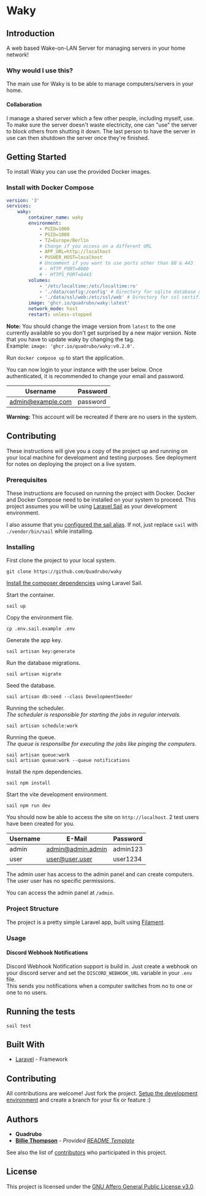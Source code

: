 # Waky

## Introduction

A web based Wake-on-LAN Server for managing servers in your home network!

### Why would I use this?

The main use for Waky is to be able to manage computers/servers in your home.

#### Collaboration

I manage a shared server which a few other people, including myself, use.
To make sure the server doesn't waste electricity, one can "use" the server to block others from shutting it down. The last person to have the server in use can then shutdown the server once they're finished.

## Getting Started

To install Waky you can use the provided Docker images.

### Install with Docker Compose

```yml
version: '3'
services:
    waky:
        container_name: waky
        environment:
            - PUID=1000
            - PGID=1000
            - TZ=Europe/Berlin
            # Change if you access on a different URL
            - APP_URL=http://localhost
            - PUSHER_HOST=localhost
            # Uncomment if you want to use ports other than 80 & 443
            # - HTTP_PORT=8080
            # - HTTPS_PORT=8443
        volumes:
            - '/etc/localtime:/etc/localtime:ro'
            - './data/config:/config' # Directory for sqlite database & .env
            - './data/ssl/web:/etc/ssl/web' # Directory for ssl certificates
        image: 'ghcr.io/quadrubo/waky:latest'
        network_mode: host
        restart: unless-stopped
```

**Note:** You should change the image version from `latest` to the one currently available so you don't get surprised by a new major version. Note that you have to update waky by changing the tag.  
Example: `image: 'ghcr.io/quadrubo/waky:v0.2.0'`.

Run `docker compose up` to start the application.

You can now login to your instance with the user below. Once authenticated, it is recommended to change your email and password.

| Username          | Password |
| ----------------- | -------- |
| admin@example.com | password |

**Warning:** This account will be recreated if there are no users in the system.

## Contributing

These instructions will give you a copy of the project up and running on
your local machine for development and testing purposes. See deployment
for notes on deploying the project on a live system.

### Prerequisites

These instructions are focused on running the project with Docker. Docker and Docker Compose need to be installed on your system to proceed. This project assumes you will be using [Laravel Sail](https://laravel.com/docs/9.x/sail) as your development environment.

I also assume that you [configured the sail alias](https://laravel.com/docs/9.x/sail#configuring-a-shell-alias). If not, just replace `sail` with `./vendor/bin/sail` while installing.

### Installing

First clone the project to your local system.

```
git clone https://github.com/Quadrubo/waky
```

[Install the composer dependencies](https://laravel.com/docs/9.x/sail#installing-composer-dependencies-for-existing-projects) using Laravel Sail.

Start the container.

```
sail up
```

Copy the environment file.

```
cp .env.sail.example .env
```

Generate the app key.

```
sail artisan key:generate
```

Run the database migrations.

```
sail artisan migrate
```

Seed the database.

```
sail artisan db:seed --class DevelopmentSeeder
```

Running the scheduler.  
_The scheduler is responsible for starting the jobs in regular intervals._

```
sail artisan schedule:work
```

Running the queue.  
_The queue is responsilbe for executing the jobs like pinging the computers._

```
sail artisan queue:work
sail artisan queue:work --queue notifications
```

Install the npm dependencies.

```
sail npm install
```

Start the vite development environment.

```
sail npm run dev
```

You should now be able to access the site on `http://localhost`. 2 test users have been created for you.

| Username | E-Mail            | Password |
| -------- | ----------------- | -------- |
| admin    | admin@admin.admin | admin123 |
| user     | user@user.user    | user1234 |

The admin user has access to the admin panel and can create computers. The user user has no specific permissions.

You can access the admin panel at `/admin`.

### Project Structure

The project is a pretty simple Laravel app, built using [Filament](https://github.com/filamentphp/filament).

### Usage

#### Discord Webhook Notifications

Discord Webhook Notification support is build in. Just create a webhook on your discord server and set the `DISCORD_WEBHOOK_URL` variable in your `.env` file.  
This sends you notifications when a computer switches from no to one or one to no users.

## Running the tests

```
sail test
```

## Built With

-   [Laravel](https://github.com/laravel/framework) - Framework

## Contributing

All contributions are welcome! Just fork the project. [Setup the development environment](#installing) and create a branch for your fix or feature :)

## Authors

-   **Quadrubo**
-   **[Billie Thompson](https://github.com/PurpleBooth)** - _Provided [README Template](https://github.com/PurpleBooth/a-good-readme-template)_

See also the list of
[contributors](https://github.com/Quadrubo/waky/graphs/contributors)
who participated in this project.

## License

This project is licensed under the [GNU Affero General Public License v3.0](LICENSE.md).

